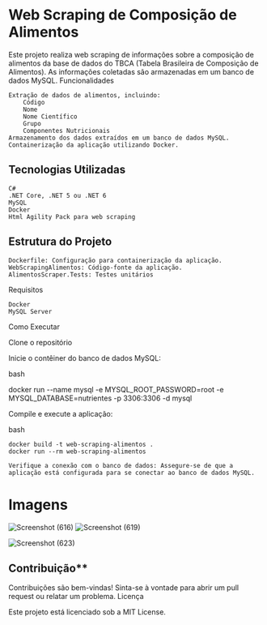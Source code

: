 # Web Scraping de Composição de Alimentos

Este projeto realiza web scraping de informações sobre a composição de alimentos da base de dados do TBCA (Tabela Brasileira de Composição de Alimentos). As informações coletadas são armazenadas em um banco de dados MySQL.
Funcionalidades

    Extração de dados de alimentos, incluindo:
        Código
        Nome
        Nome Científico
        Grupo
        Componentes Nutricionais
    Armazenamento dos dados extraídos em um banco de dados MySQL.
    Containerização da aplicação utilizando Docker.
   
## Tecnologias Utilizadas

    C#
    .NET Core, .NET 5 ou .NET 6
    MySQL
    Docker
    Html Agility Pack para web scraping

## Estrutura do Projeto

    Dockerfile: Configuração para containerização da aplicação.
    WebScrapingAlimentos: Código-fonte da aplicação.
    AlimentosScraper.Tests: Testes unitários 

Requisitos

    Docker
    MySQL Server

Como Executar

Clone o repositório

Inicie o contêiner do banco de dados MySQL:

bash

docker run --name mysql -e MYSQL_ROOT_PASSWORD=root -e MYSQL_DATABASE=nutrientes -p 3306:3306 -d mysql

Compile e execute a aplicação:

bash

    docker build -t web-scraping-alimentos .
    docker run --rm web-scraping-alimentos

    Verifique a conexão com o banco de dados: Assegure-se de que a aplicação está configurada para se conectar ao banco de dados MySQL.


# Imagens
![Screenshot (616)](https://github.com/user-attachments/assets/0721aa56-d86c-424d-bdfd-db6dd2def417)
![Screenshot (619)](https://github.com/user-attachments/assets/3ea21365-1a99-476c-8a16-b3774cb880aa)

![Screenshot (623)](https://github.com/user-attachments/assets/7e344931-1427-442a-bece-2e29b033883d)


## Contribuição**

Contribuições são bem-vindas! Sinta-se à vontade para abrir um pull request ou relatar um problema.
Licença

Este projeto está licenciado sob a MIT License.
